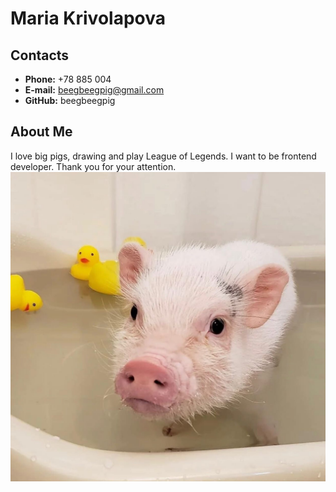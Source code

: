 # Maria Krivolapova
## Contacts
* **Phone:** +78 885 004
* **E-mail:** beegbeegpig@gmail.com
* **GitHub:** beegbeegpig
## About Me
I love big pigs, drawing and play League of Legends. I want to be frontend developer. Thank you for your attention.
![piggy](pig.jpg)